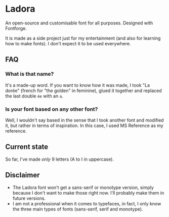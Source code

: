 # Ladora
An open-source and customisable font for all purposes. Designed with Fontforge.

It is made as a side project just for my entertainment  (and also for learning how to make fonts). I don't expect it to be used everywhere.

## FAQ
### What is that name?
It's a made-up word. If you want to know how it was made, I took "La dorée" (french for "the golden" in feminine), glued it together and replaced the last double `ée` with an `a`.

### Is your font based on any other font?
Well, I wouldn't say based in the sense that I took another font and modified it, but rather in terms of inspiration. In this case, I used MS Reference as my reference.

## Current state
So far, I've made *only* 9 letters (A to I in uppercase).

## Disclaimer
- The Ladora font won't get a sans-serif or monotype version, simply because I don't want to make those right now. I'll probably make them in future versions.
- I am not a professional when it comes to typefaces, in fact, I only know the three main types of fonts (sans-serif, serif and monotype).
